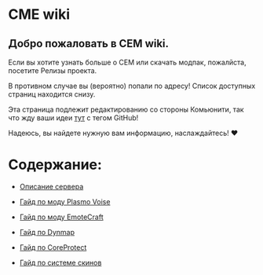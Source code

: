 # CME wiki

## Добро пожаловать в CEM wiki.

Если вы хотите узнать больше о CEM или скачать модпак, пожалйста, посетите Релизы проекта.

В противном случае вы (вероятно) попали по адресу! Список доступных страниц находится снизу.

Эта страница подлежит редактированию со стороны Комьюнити, так что жду ваши идеи [тут](https://ptb.discord.com/channels/1366778927728693389/1367805808426881065) с тегом GitHub!

Надеюсь, вы найдете нужную вам информацию, наслаждайтесь! ❤️

# Содержание:
- [Описание сервера](https://github.com/Kr1sper59/CME_World_wiki/blob/2e10abaa16da4c459e78aecb53163858abf7aa21/Description.md)

- [Гайд по моду Plasmo Voise](https://github.com/Kr1sper59/CME_World/blob/main/PlasmoVoise%20Guide.md#%D0%B3%D0%B0%D0%B9%D0%B4-%D0%BF%D0%BE-plasmovoise)

- [Гайд по моду EmoteCraft](https://github.com/Kr1sper59/CME_World_wiki/blob/f6409df0c1e7e4534cbeba58b82884b9513e8732/EmoteCraft%20Guide.md)

- [Гайд по Dynmap](https://github.com/Kr1sper59/CME_World/blob/main/Dynmap%20Guide.md)

- [Гайд по CoreProtect](https://github.com/Kr1sper59/CME_World_wiki/blob/c2c5a46bbe902c4daf79f06859485b448fc7de64/CoreProtect%20Guide.md)

- [Гайд по системе скинов](https://github.com/Kr1sper59/CME_World_wiki/blob/9adef81b53570b554bc486ac1350ba7bb072bf71/Skin%20Guide.md)
